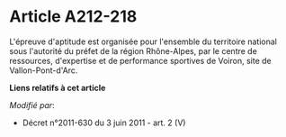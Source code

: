 # Article A212-218

L'épreuve d'aptitude est organisée pour l'ensemble du territoire national sous l'autorité du préfet de la région Rhône-Alpes,
par le       centre de ressources, d'expertise et de performance sportives  de Voiron, site de Vallon-Pont-d'Arc.

**Liens relatifs à cet article**

_Modifié par_:

  - Décret n°2011-630 du 3 juin 2011 - art. 2 (V)
